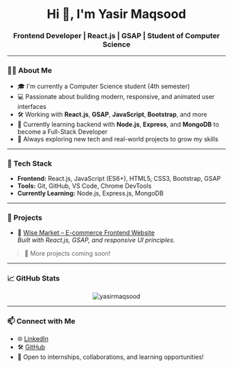 <h1 align="center">Hi 👋, I'm Yasir Maqsood</h1>
<h3 align="center">Frontend Developer | React.js | GSAP | Student of Computer Science</h3>

---

### 👨‍💻 About Me
- 🎓 I'm currently a Computer Science student (4th semester)
- 💻 Passionate about building modern, responsive, and animated user interfaces
- 🛠️ Working with **React.js**, **GSAP**, **JavaScript**, **Bootstrap**, and more
- 🔄 Currently learning backend with **Node.js**, **Express**, and **MongoDB** to become a Full-Stack Developer
- 🌱 Always exploring new tech and real-world projects to grow my skills

---

### 💼 Tech Stack
- **Frontend:** React.js, JavaScript (ES6+), HTML5, CSS3, Bootstrap, GSAP
- **Tools:** Git, GitHub, VS Code, Chrome DevTools
- **Currently Learning:** Node.js, Express.js, MongoDB

---

### 🚀 Projects
- 🎯 [Wise Market – E-commerce Frontend Website](https://wise-market-lvvn.vercel.app/)  
  _Built with React.js, GSAP, and responsive UI principles._

> 📌 More projects coming soon!

---

### 📈 GitHub Stats
<p align="center">
  <img src="https://github-readme-stats.vercel.app/api?username=yasirmaqsood&show_icons=true&theme=tokyonight" alt="yasirmaqsood" />
</p>

---

### 📫 Connect with Me
- 🌐 [LinkedIn](https://www.linkedin.com/in/yasir-maqsood/)
- 🛠️ [GitHub](https://github.com/Yasir349913/)
- 💬 Open to internships, collaborations, and learning opportunities!

